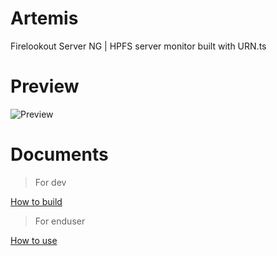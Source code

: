 # Artemis
Firelookout Server NG | HPFS server monitor built with URN.ts

# Preview

![Preview](https://github.com/kwaitsing/Artemis/tree/main/documents/artemis.png?raw=true)

# Documents

> For dev

[How to build](https://github.com/kwaitsing/Artemis/tree/main/documents/build.md)

> For enduser

[How to use](https://github.com/kwaitsing/Artemis/tree/main/documents/enduser.md)